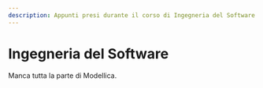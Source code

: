 ```yaml
---
description: Appunti presi durante il corso di Ingegneria del Software.
---
```


# Ingegneria del Software

Manca tutta la parte di Modellica.
